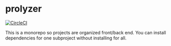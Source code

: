# prolyzer

[![CircleCI](https://circleci.com/gh/ZY-Ang/prolyzer.svg?style=svg&circle-token=4025649c07aafd12471461678360d6b51d216d85)](https://circleci.com/gh/ZY-Ang/prolyzer)

This is a monorepo so projects are organized front/back end. You can install dependencies for one subproject without installing for all.
